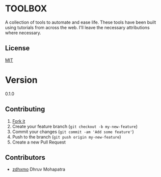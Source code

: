 # TOOLBOX

A collection of tools to automate and ease life. These tools have been built using tutorials from across the web. I'll leave the necessary attributions where necessary.

## License

[MIT](https://mit-license.org/)

# Version

0.1.0

## Contributing

1. [Fork it](<https://github.com/darkMatterChimpanzee/toolbox/fork>)
2. Create your feature branch (`git checkout -b my-new-feature`)
3. Commit your changes (`git commit -am 'Add some feature'`)
4. Push to the branch (`git push origin my-new-feature`)
5. Create a new Pull Request

## Contributors
- [zdhxmo](https://github.com/zdhxmo) Dhruv Mohapatra
